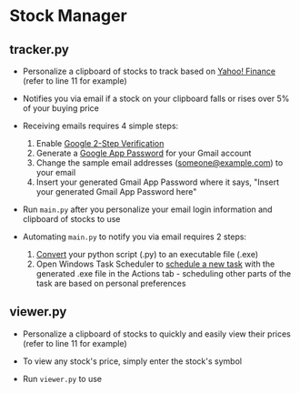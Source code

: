 # Stock Manager

## tracker.py
* Personalize a clipboard of stocks to track based on [Yahoo! Finance](https://finance.yahoo.com/) (refer to line 11 for example)

* Notifies you via email if a stock on your clipboard falls or rises over 5% of your buying price

* Receiving emails requires 4 simple steps:
  1. Enable [Google 2-Step Verification](https://support.google.com/accounts/answer/185839?co=GENIE.Platform%3DAndroid&hl=en)
  2. Generate a [Google App Password](https://support.google.com/accounts/answer/185833?hl=en) for your Gmail account
  3. Change the sample email addresses (someone@example.com) to your email
  4. Insert your generated Gmail App Password where it says, "Insert your generated Gmail App Password here"
  
* Run `main.py` after you personalize your email login information and clipboard of stocks to use

* Automating `main.py` to notify you via email requires 2 steps:
  1. [Convert](https://www.youtube.com/watch?v=UZX5kH72Yx4&list=LLn2A3GlJT_vthodJ8G63-gA&index=3&t=303s) your python script (.py) to an executable file (.exe)
  2. Open Windows Task Scheduler to [schedule a new task](https://windowsreport.com/schedule-tasks-windows-10/) with the generated .exe file in the Actions tab - scheduling other parts of the task are based on personal preferences
  
## viewer.py
* Personalize a clipboard of stocks to quickly and easily view their prices (refer to line 11 for example)

* To view any stock's price, simply enter the stock's symbol

* Run `viewer.py` to use
